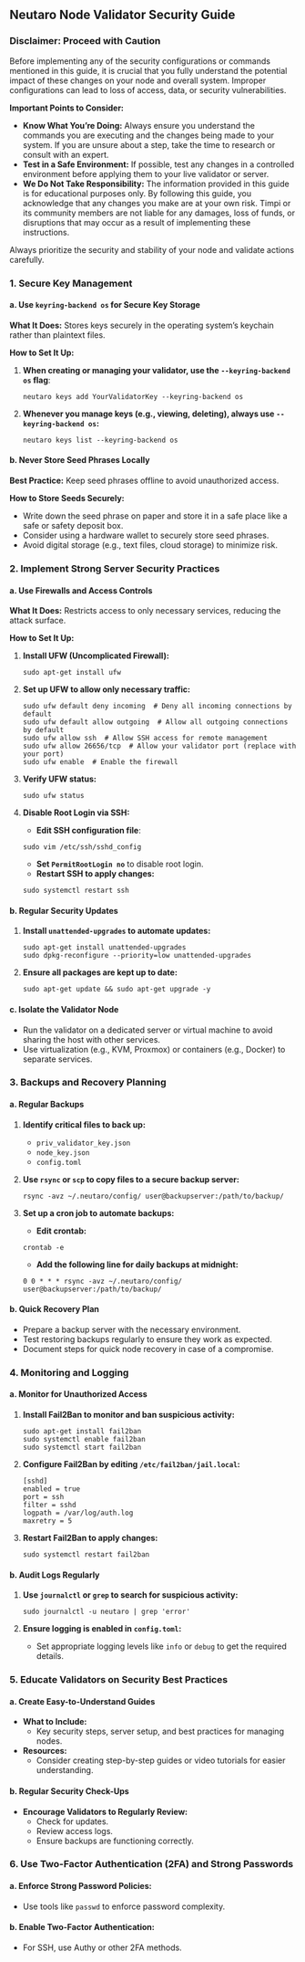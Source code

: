 ## **Neutaro Node Validator Security Guide**

### **Disclaimer: Proceed with Caution**

Before implementing any of the security configurations or commands mentioned in this guide, it is crucial that you fully understand the potential impact of these changes on your node and overall system. Improper configurations can lead to loss of access, data, or security vulnerabilities. 

**Important Points to Consider:**
- **Know What You’re Doing:** Always ensure you understand the commands you are executing and the changes being made to your system. If you are unsure about a step, take the time to research or consult with an expert.
- **Test in a Safe Environment:** If possible, test any changes in a controlled environment before applying them to your live validator or server.
- **We Do Not Take Responsibility:** The information provided in this guide is for educational purposes only. By following this guide, you acknowledge that any changes you make are at your own risk. Timpi or its community members are not liable for any damages, loss of funds, or disruptions that may occur as a result of implementing these instructions.

Always prioritize the security and stability of your node and validate actions carefully.

### **1. Secure Key Management**

#### **a. Use `keyring-backend os` for Secure Key Storage**
**What It Does:** Stores keys securely in the operating system’s keychain rather than plaintext files.

**How to Set It Up:**

1. **When creating or managing your validator, use the `--keyring-backend os` flag**:

    ```shell
    neutaro keys add YourValidatorKey --keyring-backend os
    ```

2. **Whenever you manage keys (e.g., viewing, deleting), always use `--keyring-backend os`:**

    ```shell
    neutaro keys list --keyring-backend os
    ```

#### **b. Never Store Seed Phrases Locally**
**Best Practice:** Keep seed phrases offline to avoid unauthorized access.

**How to Store Seeds Securely:**

- Write down the seed phrase on paper and store it in a safe place like a safe or safety deposit box.
- Consider using a hardware wallet to securely store seed phrases.
- Avoid digital storage (e.g., text files, cloud storage) to minimize risk.


### **2. Implement Strong Server Security Practices**

#### **a. Use Firewalls and Access Controls**

**What It Does:** Restricts access to only necessary services, reducing the attack surface.

**How to Set It Up:**

1. **Install UFW (Uncomplicated Firewall):**

    ```shell
    sudo apt-get install ufw
    ```

2. **Set up UFW to allow only necessary traffic:**

    ```shell
    sudo ufw default deny incoming  # Deny all incoming connections by default
    sudo ufw default allow outgoing  # Allow all outgoing connections by default
    sudo ufw allow ssh  # Allow SSH access for remote management
    sudo ufw allow 26656/tcp  # Allow your validator port (replace with your port)
    sudo ufw enable  # Enable the firewall
    ```

3. **Verify UFW status:**

    ```shell
    sudo ufw status
    ```

4. **Disable Root Login via SSH:**

   - **Edit SSH configuration file**:

    ```shell
    sudo vim /etc/ssh/sshd_config
    ```

   - **Set `PermitRootLogin no`** to disable root login.
   - **Restart SSH to apply changes:**

    ```shell
    sudo systemctl restart ssh
    ```

#### **b. Regular Security Updates**

1. **Install `unattended-upgrades` to automate updates:**

    ```shell
    sudo apt-get install unattended-upgrades
    sudo dpkg-reconfigure --priority=low unattended-upgrades
    ```

2. **Ensure all packages are kept up to date:**

    ```shell
    sudo apt-get update && sudo apt-get upgrade -y
    ```

#### **c. Isolate the Validator Node**

- Run the validator on a dedicated server or virtual machine to avoid sharing the host with other services.
- Use virtualization (e.g., KVM, Proxmox) or containers (e.g., Docker) to separate services.


### **3. Backups and Recovery Planning**

#### **a. Regular Backups**

1. **Identify critical files to back up:**
   - `priv_validator_key.json`
   - `node_key.json`
   - `config.toml`

2. **Use `rsync` or `scp` to copy files to a secure backup server:**

    ```shell
    rsync -avz ~/.neutaro/config/ user@backupserver:/path/to/backup/
    ```

3. **Set up a cron job to automate backups:**

   - **Edit crontab:**

    ```shell
    crontab -e
    ```

   - **Add the following line for daily backups at midnight:**

    ```shell
    0 0 * * * rsync -avz ~/.neutaro/config/ user@backupserver:/path/to/backup/
    ```

#### **b. Quick Recovery Plan**

- Prepare a backup server with the necessary environment.
- Test restoring backups regularly to ensure they work as expected.
- Document steps for quick node recovery in case of a compromise.


### **4. Monitoring and Logging**

#### **a. Monitor for Unauthorized Access**

1. **Install Fail2Ban to monitor and ban suspicious activity:**

    ```shell
    sudo apt-get install fail2ban
    sudo systemctl enable fail2ban
    sudo systemctl start fail2ban
    ```

2. **Configure Fail2Ban by editing `/etc/fail2ban/jail.local`:**

    ```shell
    [sshd]
    enabled = true
    port = ssh
    filter = sshd
    logpath = /var/log/auth.log
    maxretry = 5
    ```

3. **Restart Fail2Ban to apply changes:**

    ```shell
    sudo systemctl restart fail2ban
    ```

#### **b. Audit Logs Regularly**

1. **Use `journalctl` or `grep` to search for suspicious activity:**

    ```shell
    sudo journalctl -u neutaro | grep 'error'
    ```

2. **Ensure logging is enabled in `config.toml`:**

   - Set appropriate logging levels like `info` or `debug` to get the required details.


### **5. Educate Validators on Security Best Practices**

#### **a. Create Easy-to-Understand Guides**
- **What to Include:**
  - Key security steps, server setup, and best practices for managing nodes.
- **Resources:**
  - Consider creating step-by-step guides or video tutorials for easier understanding.

#### **b. Regular Security Check-Ups**
- **Encourage Validators to Regularly Review:**
  - Check for updates.
  - Review access logs.
  - Ensure backups are functioning correctly.


### **6. Use Two-Factor Authentication (2FA) and Strong Passwords**

#### **a. Enforce Strong Password Policies:**
- Use tools like `passwd` to enforce password complexity.

#### **b. Enable Two-Factor Authentication:**
- For SSH, use Authy or other 2FA methods.
